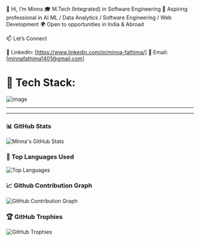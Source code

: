 👋 Hi, I’m Minna
🎓 M.Tech (Integrated) in Software Engineering
💼 Aspiring professional in AI ML / Data Analytics / Software Engineering / Web Development
🌍 Open to opportunities in India & Abroad

📫 Let’s Connect

🔗 LinkedIn: [https://www.linkedin.com/in/minna-fathima/]
📧 Email: [minnafathima1401@gmail.com]
      

# 🔧 Tech Stack:

![image](https://github.com/user-attachments/assets/4b0fb056-64c5-4383-b0b4-9689de1a0a97)


---

---

### 📊 GitHub Stats

![Minna's GitHub Stats](https://github-readme-stats.vercel.app/api?username=MinnaFathima&show_icons=true&theme=tokyonight)

### 🧠 Top Languages Used 

![Top Languages](https://github-readme-stats.vercel.app/api/top-langs/?username=MinnaFathima&layout=compact&theme=tokyonight)


### 📈 Github Contribution Graph

![GitHub Contribution Graph](https://github-readme-activity-graph.vercel.app/graph?username=MinnaFathima&theme=tokyo-night)

### 🏆 GitHub Trophies

![GitHub Trophies](https://github-profile-trophy.vercel.app/?username=MinnaFathima&theme=monokai)

